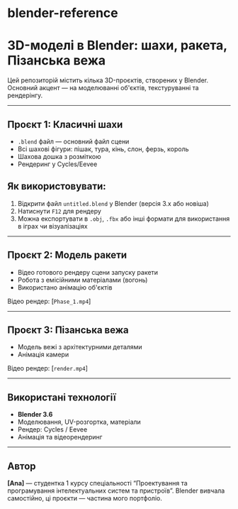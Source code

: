 # blender-reference

# 3D-моделі в Blender: шахи, ракета, Пізанська вежа

Цей репозиторій містить кілька 3D-проєктів, створених у Blender. Основний акцент — на моделюванні об'єктів, текстуруванні та рендерінгу.

---

## Проєкт 1: Класичні шахи

- `.blend` файл — основний файл сцени
- Всі шахові фігури: пішак, тура, кінь, слон, ферзь, король
- Шахова дошка з розміткою
- Рендеринг у Cycles/Eevee

## Як використовувати:
1. Відкрити файл `untitled.blend` у Blender (версія 3.x або новіша)
2. Натиснути `F12` для рендеру
3. Можна експортувати в `.obj`, `.fbx` або інші формати для використання в іграх чи візуалізаціях
---

## Проєкт 2: Модель ракети

- Відео готового рендеру сцени запуску ракети
- Робота з емісійними матеріалами (вогонь)
- Використано анімацію об'єктів

Відео рендер: [`Phase_1.mp4`]

---

## Проєкт 3: Пізанська вежа

- Модель вежі з архітектурними деталями
- Анімація камери 

Відео рендер: [`render.mp4`]

---

## Використані технології

- **Blender 3.6**
- Моделювання, UV-розгортка, матеріали
- Рендер: Cycles / Eevee
- Анімація та відеорендеринг

---

## Автор

**[Ana]** — студентка 1 курсу спеціальності “Проектування та програмування інтелектуальних систем та пристроїв”. Blender вивчала самостійно, ці проєкти — частина мого портфоліо.






